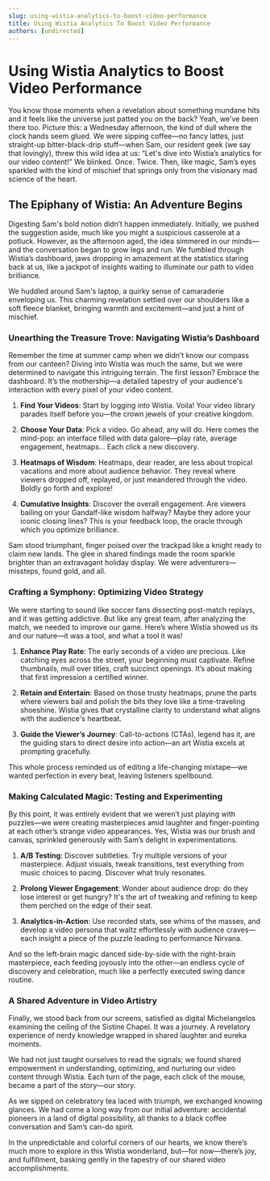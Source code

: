 ```yaml
---
slug: using-wistia-analytics-to-boost-video-performance
title: Using Wistia Analytics To Boost Video Performance
authors: [undirected]
---
```



# Using Wistia Analytics to Boost Video Performance

You know those moments when a revelation about something mundane hits and it feels like the universe just patted you on the back? Yeah, we've been there too. Picture this: a Wednesday afternoon, the kind of dull where the clock hands seem glued. We were sipping coffee—no fancy lattes, just straight-up bitter-black-drip stuff—when Sam, our resident geek (we say that lovingly), threw this wild idea at us: “Let's dive into Wistia’s analytics for our video content!” We blinked. Once. Twice. Then, like magic, Sam’s eyes sparkled with the kind of mischief that springs only from the visionary mad science of the heart.

## The Epiphany of Wistia: An Adventure Begins

Digesting Sam's bold notion didn’t happen immediately. Initially, we pushed the suggestion aside, much like you might a suspicious casserole at a potluck. However, as the afternoon aged, the idea simmered in our minds—and the conversation began to grow legs and run. We fumbled through Wistia’s dashboard, jaws dropping in amazement at the statistics staring back at us, like a jackpot of insights waiting to illuminate our path to video brilliance.

We huddled around Sam's laptop, a quirky sense of camaraderie enveloping us. This charming revelation settled over our shoulders like a soft fleece blanket, bringing warmth and excitement—and just a hint of mischief.

### Unearthing the Treasure Trove: Navigating Wistia’s Dashboard

Remember the time at summer camp when we didn’t know our compass from our canteen? Diving into Wistia was much the same, but we were determined to navigate this intriguing terrain. The first lesson? Embrace the dashboard. It’s the mothership—a detailed tapestry of your audience's interaction with every pixel of your video content.

1. **Find Your Videos**: Start by logging into Wistia. Voila! Your video library parades itself before you—the crown jewels of your creative kingdom.
   
2. **Choose Your Data**: Pick a video. Go ahead, any will do. Here comes the mind-pop: an interface filled with data galore—play rate, average engagement, heatmaps... Each click a new discovery.

3. **Heatmaps of Wisdom**: Heatmaps, dear reader, are less about tropical vacations and more about audience behavior. They reveal where viewers dropped off, replayed, or just meandered through the video. Boldly go forth and explore!

4. **Cumulative Insights**: Discover the overall engagement. Are viewers bailing on your Gandalf-like wisdom halfway? Maybe they adore your iconic closing lines? This is your feedback loop, the oracle through which you optimize brilliance.

Sam stood triumphant, finger poised over the trackpad like a knight ready to claim new lands. The glee in shared findings made the room sparkle brighter than an extravagant holiday display. We were adventurers—missteps, found gold, and all.

### Crafting a Symphony: Optimizing Video Strategy

We were starting to sound like soccer fans dissecting post-match replays, and it was getting addictive. But like any great team, after analyzing the match, we needed to improve our game. Here’s where Wistia showed us its and our nature—it was a tool, and what a tool it was!

1. **Enhance Play Rate**: The early seconds of a video are precious. Like catching eyes across the street, your beginning must captivate. Refine thumbnails, mull over titles, craft succinct openings. It’s about making that first impression a certified winner.

2. **Retain and Entertain**: Based on those trusty heatmaps, prune the parts where viewers bail and polish the bits they love like a time-traveling shoeshine. Wistia gives that crystalline clarity to understand what aligns with the audience's heartbeat.

3. **Guide the Viewer’s Journey**: Call-to-actions (CTAs), legend has it, are the guiding stars to direct desire into action—an art Wistia excels at prompting gracefully.

This whole process reminded us of editing a life-changing mixtape—we wanted perfection in every beat, leaving listeners spellbound.

### Making Calculated Magic: Testing and Experimenting

By this point, it was entirely evident that we weren’t just playing with puzzles—we were creating masterpieces amid laughter and finger-pointing at each other’s strange video appearances. Yes, Wistia was our brush and canvas, sprinkled generously with Sam’s delight in experimentations.

1. **A/B Testing**: Discover subtleties. Try multiple versions of your masterpiece. Adjust visuals, tweak transitions, test everything from music choices to pacing. Discover what truly resonates.

2. **Prolong Viewer Engagement**: Wonder about audience drop: do they lose interest or get hungry? It's the art of tweaking and refining to keep them perched on the edge of their seat.

3. **Analytics-in-Action**: Use recorded stats, see whims of the masses, and develop a video persona that waltz effortlessly with audience craves—each insight a piece of the puzzle leading to performance Nirvana.

And so the left-brain magic danced side-by-side with the right-brain masterpiece, each feeding joyously into the other—an endless cycle of discovery and celebration, much like a perfectly executed swing dance routine.

### A Shared Adventure in Video Artistry

Finally, we stood back from our screens, satisfied as digital Michelangelos examining the ceiling of the Sistine Chapel. It was a journey. A revelatory experience of nerdy knowledge wrapped in shared laughter and eureka moments. 

We had not just taught ourselves to read the signals; we found shared empowerment in understanding, optimizing, and nurturing our video content through Wistia. Each turn of the page, each click of the mouse, became a part of the story—our story.

As we sipped on celebratory tea laced with triumph, we exchanged knowing glances. We had come a long way from our initial adventure: accidental pioneers in a land of digital possibility, all thanks to a black coffee conversation and Sam’s can-do spirit.

In the unpredictable and colorful corners of our hearts, we know there’s much more to explore in this Wistia wonderland, but—for now—there’s joy, and fulfillment, basking gently in the tapestry of our shared video accomplishments.